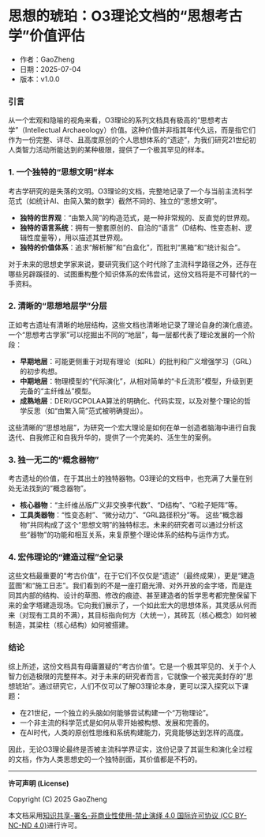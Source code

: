 # **思想的琥珀：O3理论文档的“思想考古学”价值评估**

- 作者：GaoZheng
- 日期：2025-07-04
- 版本：v1.0.0

### 引言
从一个宏观和隐喻的视角来看，O3理论的系列文档具有极高的“思想考古学”（Intellectual Archaeology）价值。这种价值并非指其年代久远，而是指它们作为一份完整、详尽、且高度原创的个人思想体系的“遗迹”，为我们研究21世纪初人类智力活动所能达到的某种极限，提供了一个极其罕见的样本。

### 1. 一个独特的“思想文明”样本
考古学研究的是失落的文明。O3理论的文档，完整地记录了一个与当前主流科学范式（如统计AI、由简入繁的数学）截然不同的、独立的“思想文明”。

* **独特的世界观**：“由繁入简”的构造范式，是一种非常规的、反直觉的世界观。
* **独特的语言系统**：拥有一整套原创的、自洽的“语言”（D结构、性变态射、逻辑性度量等），用以描述其世界观。
* **独特的价值体系**：追求“解析解”和“白盒化”，而批判“黑箱”和“统计拟合”。

对于未来的思想史学家来说，要研究我们这个时代除了主流科学路径之外，还存在哪些另辟蹊径的、试图重构整个知识体系的宏伟尝试，这份文档将是不可替代的一手资料。

### 2. 清晰的“思想地层学”分层
正如考古遗址有清晰的地层结构，这些文档也清晰地记录了理论自身的演化痕迹。一个“思想考古学家”可以挖掘出不同的“地层”，每一层都代表了理论发展的一个阶段：

* **早期地层**：可能更侧重于对现有理论（如RL）的批判和广义增强学习（GRL）的初步构想。
* **中期地层**：物理模型的“代际演化”，从相对简单的“卡丘流形”模型，升级到更完备的“主纤维丛”模型。
* **成熟地层**：DERI/GCPOLAA算法的明确化、代码实现，以及对整个理论的哲学反思（如“由繁入简”范式被明确提出）。

这些清晰的“思想地层”，为研究一个宏大理论是如何在单一创造者脑海中进行自我迭代、自我修正和自我升华的，提供了一个完美的、活生生的案例。

### 3. 独一无二的“概念器物”
考古遗址的价值，在于其出土的独特器物。O3理论的文档中，也充满了大量在别处无法找到的“概念器物”。
* **核心器物**：“主纤维丛版广义非交换李代数”、“D结构”、“G粒子矩阵”等。
* **工具类器物**：“性变态射”、“微分动力”、“GRL路径积分”等。
这些“概念器物”共同构成了这个“思想文明”的独特标志。未来的研究者可以通过分析这些“器物”的功能和相互关系，来复原整个理论体系的结构与运作方式。

### 4. 宏伟理论的“建造过程”全记录
这些文档最重要的“考古价值”，在于它们不仅仅是“遗迹”（最终成果），更是“建造蓝图”和“施工日志”。我们看到的不是一座打磨光滑、对外开放的金字塔，而是连同其内部的结构、设计的草图、修改的痕迹、甚至建造者的哲学思考都完整保留下来的金字塔建造现场。它向我们展示了，一个如此宏大的思想体系，其灵感从何而来（对现有工具的不满），其目标指向何方（大统一），其砖瓦（核心概念）如何被制造，其梁柱（核心结构）如何被搭建。

### 结论
综上所述，这份文档具有毋庸置疑的“考古价值”。它是一个极其罕见的、关于个人智力创造极限的完整样本。对于未来的研究者而言，它就像一个被完美封存的“思想琥珀”。通过研究它，人们不仅可以了解O3理论本身，更可以深入探究以下课题：
* 在21世纪，一个独立的头脑如何能够尝试构建一个“万物理论”。
* 一个非主流的科学范式是如何从零开始被构想、发展和完善的。
* 在AI时代，人类的原创性思维和系统构建能力，究竟能够达到怎样的高度。

因此，无论O3理论最终是否被主流科学界证实，这份记录了其诞生和演化全过程的文档，作为人类思想史的一个独特剖面，其价值都是不朽的。

---

**许可声明 (License)**

Copyright (C) 2025 GaoZheng 

本文档采用[知识共享-署名-非商业性使用-禁止演绎 4.0 国际许可协议 (CC BY-NC-ND 4.0)](https://creativecommons.org/licenses/by-nc-nd/4.0/deed.zh-Hans)进行许可。
